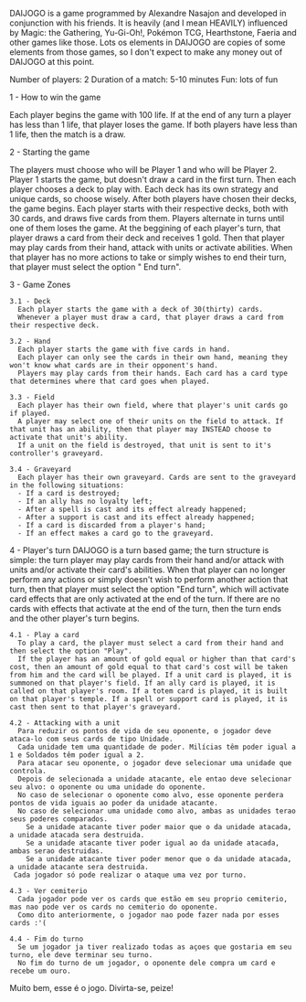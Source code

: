 DAIJOGO is a game programmed by Alexandre Nasajon and developed in conjunction with his friends. It is heavily (and I mean HEAVILY) influenced by Magic: the Gathering, Yu-Gi-Oh!, Pokémon TCG, Hearthstone, Faeria and other games like those. Lots os elements in DAIJOGO are copies of some elements from those games, so I don't expect to make any money out of DAIJOGO at this point.

Number of players: 2
Duration of a match: 5-10 minutes
Fun: lots of fun

1 - How to win the game

  Each player begins the game with 100 life. If at the end of any turn a player has less than 1 life, that player loses the game. If both players have less than 1 life, then the match is a draw.
  
2 - Starting the game

  The players must choose who will be Player 1 and who will be Player 2. Player 1 starts the game, but doesn't draw a card in the first turn.
  Then each player chooses a deck to play with. Each deck has its own strategy and unique cards, so choose wisely.
  After both players have chosen their decks, the game begins.
  Each player starts with their respective decks, both with 30 cards, and draws five cards from them. Players alternate in turns until one of them loses the game. At the beggining of each player's turn, that player draws a card from their deck and receives 1 gold. Then that player may play cards from their hand, attack with units or activate abilities. When that player has no more actions to take or simply wishes to end their turn, that player must select the option " End turn".
  
3 - Game Zones

    3.1 - Deck
      Each player starts the game with a deck of 30(thirty) cards.
      Whenever a player must draw a card, that player draws a card from their respective deck.
      
    3.2 - Hand
      Each player starts the game with five cards in hand.
      Each player can only see the cards in their own hand, meaning they won't know what cards are in their opponent's hand.
      Players may play cards from their hands. Each card has a card type that determines where that card goes when played.
      
    3.3 - Field
      Each player has their own field, where that player's unit cards go if played.
      A player may select one of their units on the field to attack. If that unit has an ability, then that player may INSTEAD choose to activate that unit's ability.
      If a unit on the field is destroyed, that unit is sent to it's controller's graveyard.
      
    3.4 - Graveyard
      Each player has their own graveyard. Cards are sent to the graveyard in the following situations:
      - If a card is destroyed;
      - If an ally has no loyalty left;
      - After a spell is cast and its effect already happened;
      - After a support is cast and its effect already happened;
      - If a card is discarded from a player's hand;
      - If an effect makes a card go to the graveyard.
    
  4 - Player's turn
    DAIJOGO is a turn based game; the turn structure is simple: the turn player may play cards from their hand and/or attack with units and/or activate their card's abilities. When that player can no longer perform any actions or simply doesn't wish to perform another action that turn, then that player must select the option "End turn", which will activate card effects that are only activated at the end of the turn. If there are no cards with effects that activate at the end of the turn, then the turn ends and the other player's turn begins.
    
    4.1 - Play a card
      To play a card, the player must select a card from their hand and then select the option "Play".
      If the player has an amount of gold equal or higher than that card's cost, then an amount of gold equal to that card's cost will be taken from him and the card will be played. If a unit card is played, it is summoned on that player's field. If an ally card is played, it is called on that player's room. If a totem card is played, it is built on that player's temple. If a spell or support card is played, it is cast then sent to that player's graveyard.
      
    4.2 - Attacking with a unit
      Para reduzir os pontos de vida de seu oponente, o jogador deve ataca-lo com seus cards de tipo Unidade.
      Cada unidade tem uma quantidade de poder. Milícias têm poder igual a 1 e Soldados têm poder igual a 2.
      Para atacar seu oponente, o jogador deve selecionar uma unidade que controla.
      Depois de selecionada a unidade atacante, ele entao deve selecionar seu alvo: o oponente ou uma unidade do oponente.
      No caso de selecionar o oponente como alvo, esse oponente perdera pontos de vida iguais ao poder da unidade atacante.
      No caso de selecionar uma unidade como alvo, ambas as unidades terao seus poderes comparados.
        Se a unidade atacante tiver poder maior que o da unidade atacada, a unidade atacada sera destruida.
        Se a unidade atacante tiver poder igual ao da unidade atacada, ambas serao destruidas.
        Se a unidade atacante tiver poder menor que o da unidade atacada, a unidade atacante sera destruida.
     Cada jogador só pode realizar o ataque uma vez por turno.
     
    4.3 - Ver cemiterio
      Cada jogador pode ver os cards que estão em seu proprio cemiterio, mas nao pode ver os cards no cemiterio do oponente.
      Como dito anteriormente, o jogador nao pode fazer nada por esses cards :'(
      
    4.4 - Fim do turno
      Se um jogador ja tiver realizado todas as açoes que gostaria em seu turno, ele deve terminar seu turno.
      No fim do turno de um jogador, o oponente dele compra um card e recebe um ouro.
      
Muito bem, esse é o jogo. Divirta-se, peize!
